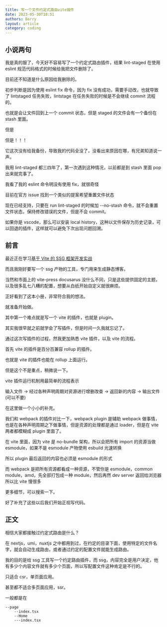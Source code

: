 ```yaml
---
title: 写一个文件约定式路由vite插件
date: 2023-05-30T18:51
authors: Barry
layout: article
category: coding
---
```


## 小说两句

我是真的服了，今天好不容易写了一个约定式路由插件，结果 lint-staged 在使用 eslint 规范代码格式的时候给我把文件删除了。

目前还不知道是什么原因给我删除的。

初步判断是因为使用 eslint fix 命令，因为 fix 没有成功，需要手动改，也就导致了 lintstaged 任务失败，lintstage 在任务失败的时候是不会继续 commit 流程的。

也就是会让文件回到上一个 commit 状态，但是 staged 的文件会有一个备份在 stash 里面。

但是

但是！！！

它这次没有给我备份，导致我的代码全没了，没看出来原因在哪，有兄弟知道说一声。

我用 lint-staged 都三四年了，第一次遇到这种情况，以前都是到 stash 里面 pop 出来就完事了。

我看了我的 eslint 命令明没有使用 fix，就很奇怪

目前在官方 issue 找到一个类似的提案希望重置文件状态

现在已经支持，只要在 run lint-staged 的时候加 --no-stash 命令，就不会重置文件状态，保持修改错误的文件，但是不会 commit。

如果你是 vscode，那么可以安装 local history，这种以文件保存为历史记录，可以回退的插件，这样就可以避免下次出现问题回溯。

## 前言

最近正在学习[基于 Vite 的 SSG 框架开发实战](https://juejin.cn/video/7163857336258265102?enter_from=course_center&utm_source=course_center)

而且我刚好要写一个 ssg 产物的工具，专门用来生成静态博客。

当然和市面上的 vite-press docusarus 没什么不同，只是这些提供固定的主题，以及很多乱七八糟的配置，想要从白纸开始自定义就很麻烦。

正好看到了这本小册，非常符合我的想法。

就准备开始做。

其中第一个难点就是写一个 vite 的插件，也就是 plugin。

其实我很早就之前就学会了写插件，但是时间一久我就忘记了。

通过这次写插件的过程，然我更加熟悉 vite 插件，以及 vite 的流程。

首先 vite 的插件是百分百兼容 rollup 的插件。

也就是 vite 的插件也能在 rollup 上面运行。

但是这个不是重点，稍微说一下。

vite 插件运行机制用最简单的流程表示

输入文件 -> 经过各种声明周期对资源进行增删改查 -> 返回新的内容 -> 输出文件(可以不要)

在这里做一个小小的补充。

我们和 webpack 的插件对比一下，webpack plugin 是辅助 webpack 做事情，也是在各种声明周期之下做事情，但是资源的处理都是通过 loader，但是在 vite 两者都模糊成 plugin 里面了。

在 vite 里面，因为 vite 是 no-bundle 架构，所以会把所有 import 的资源当做 esmodule，如果不是 esmodule 产物使用 esbuild 光速转换

所以 plugin 最后返回的内容也必须是 esmodule 的形式

而 webpack 是把所有资源都看成一种资源，不管你是 esmodule，common module，amd，先全部打包成一种 module，然后再然 dev server 返回给浏览器所以比 vite 慢很多

更多细节，可以搜索一下。

好了补充了这些以后我们开始正视写代码。

## 正文

相信大家都接触过约定式路由是什么？

在 nextjs，umi，nuxtjs 之中都用到过，在约定的目录下面，使用特定的文件名字，就会自动生成路由，或者通过约定的配置文件就能生成路由。

我的目的是给 ssg 工具写一个约定路由插件，而 ssg，内容完全是用户决定，他有多少个内容文件就有多少个页面，所以写配置文件这种肯定是不行的。

只适合 csr，单页面应用。

甚至都不适合多页面应用，ssr。

一般都是在

```
--page
    --index.tsx
    --Home
    ---index.tsx
```
